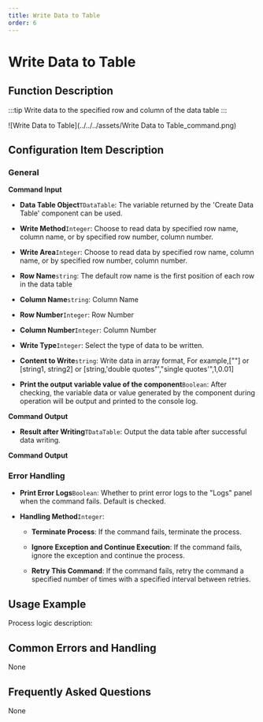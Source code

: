 ```yaml
---
title: Write Data to Table
order: 6
---
```


# Write Data to Table

## Function Description

:::tip 
Write data to the specified row and column of the data table
:::

![Write Data to Table](../../../assets/Write Data to Table_command.png)

## Configuration Item Description

### General

**Command Input**

- **Data Table Object**`TDataTable`: The variable returned by the 'Create Data Table' component can be used.

- **Write Method**`Integer`: Choose to read data by specified row name, column name, or by specified row number, column number.

- **Write Area**`Integer`: Choose to read data by specified row name, column name, or by specified row number, column number.

- **Row Name**`string`: The default row name is the first position of each row in the data table

- **Column Name**`string`: Column Name

- **Row Number**`Integer`: Row Number

- **Column Number**`Integer`: Column Number

- **Write Type**`Integer`: Select the type of data to be written.

- **Content to Write**`string`: Write data in array format, For example,[""] or [string1, string2] or [string,'double quotes"',"single quotes'",1,0.01]

- **Print the output variable value of the component**`Boolean`: After checking, the variable data or value generated by the component during operation will be output and printed to the console log.


**Command Output**

- **Result after Writing**`TDataTable`: Output the data table after successful data writing.


**Command Output**

### Error Handling

- **Print Error Logs**`Boolean`: Whether to print error logs to the "Logs" panel when the command fails. Default is checked. 

- **Handling Method**`Integer`:

    - **Terminate Process**: If the command fails, terminate the process.

    - **Ignore Exception and Continue Execution**: If the command fails, ignore the exception and continue the process.

    - **Retry This Command**: If the command fails, retry the command a specified number of times with a specified interval between retries.

## Usage Example

Process logic description:

## Common Errors and Handling

None

## Frequently Asked Questions

None

